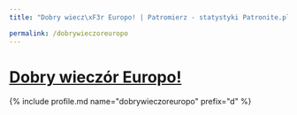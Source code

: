 ```yaml
---
title: "Dobry wiecz\xF3r Europo! | Patromierz - statystyki Patronite.pl"

permalink: /dobrywieczoreuropo
---
```


# [Dobry wieczór Europo!](https://patronite.pl/dobrywieczoreuropo)

{% include profile.md name="dobrywieczoreuropo" prefix="d" %}
